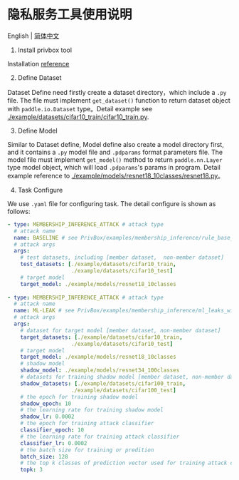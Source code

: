 # 隐私服务工具使用说明
English | [简体中文](./README_cn.md)

1. Install privbox tool
   
Installation [reference](../../AdvBox/README.md###Installation)

2. Define Dataset

Dataset Define need firstly create a dataset directory，which include a `.py` file. The file must implement `get_dataset()` function to return dataset object with `paddle.io.Dataset` type。Detail example see [./example/datasets/cifar10_train/cifar10_train.py](./example/datasets/cifar10_train/cifar10_train.py).

3. Define Model

Similar to Dataset define, Model define also create a model directory first, and it contains a `.py` model file and `.pdparams` format parameters file. The model file must implement `get_model()` method to return `paddle.nn.Layer` type model object, which will load `.pdparams`'s params in program. Detail example reference to [./example/models/resnet18_10classes/resnet18.py](./example/models/resnet18_10classes/resnet18.py)。

4. Task Configure
   
We use `.yaml` file for configuring task. The detail configure is shown as follows:
```yaml
- type: MEMBERSHIP_INFERENCE_ATTACK # attack type
  # attack name
  name: BASELINE # see PrivBox/examples/membership_inference/rule_base_with_cifar10/README.md for detail
  # attack args
  args:           
    # test datasets, including [member dataset,  non-member dataset]
    test_datasets: [./example/datasets/cifar10_train,
                    ./example/datasets/cifar10_test]
    # target model
    target_model: ./example/models/resnet18_10classes
    
- type: MEMBERSHIP_INFERENCE_ATTACK # attack type
  # attack name
  name: ML-LEAK # see PrivBox/examples/membership_inference/ml_leaks_with_cifar10_cifar100/README.md for detail
  # attack args
  args:           
    # dataset for target model [member dataset, non-member dataset]
    target_datasets: [./example/datasets/cifar10_train,
                    ./example/datasets/cifar10_test]
    # target model
    target_model: ./example/models/resnet18_10classes
    # shadow model
    shadow_model: ./example/models/resnet34_100classes
    # datasets for training shadow model [member dataset, non-member dataset]
    shadow_datasets: [./example/datasets/cifar100_train,
                    ./example/datasets/cifar100_test]
    # the epoch for training shadow model
    shadow_epoch: 10
    # the learning rate for training shadow model
    shadow_lr: 0.0002
    # the epoch for training attack classifier
    classifier_epoch: 10
    # the learning rate for training attack classifier
    classifier_lr: 0.0002
    # the batch size for training or predition
    batch_size: 128
    # the top k classes of prediction vector used for training attack classifier
    topk: 3

```